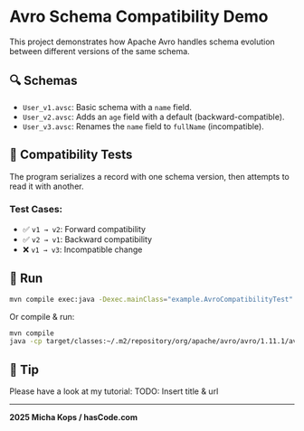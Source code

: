 # Avro Schema Compatibility Demo

This project demonstrates how Apache Avro handles schema evolution between different versions of the same schema.

## 🔍 Schemas

- `User_v1.avsc`: Basic schema with a `name` field.
- `User_v2.avsc`: Adds an `age` field with a default (backward-compatible).
- `User_v3.avsc`: Renames the `name` field to `fullName` (incompatible).

## 🧪 Compatibility Tests

The program serializes a record with one schema version, then attempts to read it with another.

### Test Cases:

- ✅ `v1 → v2`: Forward compatibility
- ✅ `v2 → v1`: Backward compatibility
- ❌ `v1 → v3`: Incompatible change

## 🚀 Run

```bash
mvn compile exec:java -Dexec.mainClass="example.AvroCompatibilityTest"
```

Or compile & run:

```bash
mvn compile
java -cp target/classes:~/.m2/repository/org/apache/avro/avro/1.11.1/avro-1.11.1.jar example.AvroCompatibilityTest
```

## 🧠 Tip

Please have a look at my tutorial: TODO: Insert title & url

---

**2025 Micha Kops / hasCode.com**
